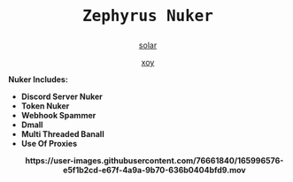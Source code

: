 <h1>
<p align="center">
  <samp>
  Zephyrus Nuker
</p>
</h1>



<p align="center">
<a
href="https://discord.com/users/832383090844368946">solar</a>

<p align="center">
<a
href="https://discord.com/users/878724833792364634">xoy</a>

<b> Nuker Includes: <b>
 
 <ul>
 <li> Discord Server Nuker
 <li> Token Nuker
 <li> Webhook Spammer
 <li> Dmall
 <li> Multi Threaded Banall
 <li> Use Of Proxies 
 </li>

<p align="center">
https://user-images.githubusercontent.com/76661840/165996576-e5f1b2cd-e67f-4a9a-9b70-636b0404bfd9.mov   
</p>





